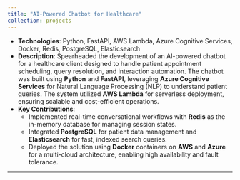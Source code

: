 ```yaml
---
title: "AI-Powered Chatbot for Healthcare"
collection: projects
---
```


- **Technologies**: Python, FastAPI, AWS Lambda, Azure Cognitive Services, Docker, Redis, PostgreSQL, Elasticsearch
- **Description**: Spearheaded the development of an AI-powered chatbot for a healthcare client designed to handle patient appointment scheduling, query resolution, and interaction automation. The chatbot was built using **Python** and **FastAPI**, leveraging **Azure Cognitive Services** for Natural Language Processing (NLP) to understand patient queries. The system utilized **AWS Lambda** for serverless deployment, ensuring scalable and cost-efficient operations.
- **Key Contributions**:
  - Implemented real-time conversational workflows with **Redis** as the in-memory database for managing session states.
  - Integrated **PostgreSQL** for patient data management and **Elasticsearch** for fast, indexed search queries.
  - Deployed the solution using **Docker** containers on **AWS** and **Azure** for a multi-cloud architecture, enabling high availability and fault tolerance.

------
